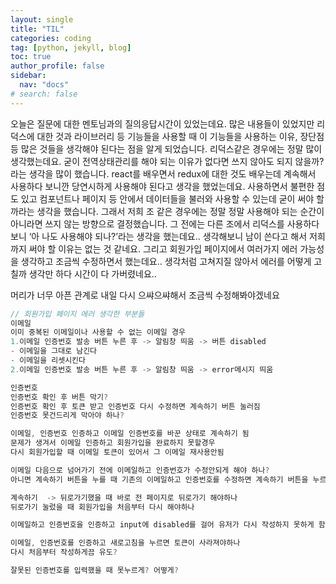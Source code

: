 ```yaml
---
layout: single
title: "TIL"
categories: coding
tag: [python, jekyll, blog]
toc: true
author_profile: false
sidebar:
  nav: "docs"
# search: false
---
```


오늘은 질문에 대한 멘토님과의 질의응답시간이 있었는데요. 많은 내용들이 있었지만 리덕스에 대한 것과 라이브러리 등 기능들을 사용할 때 이 기능들을 사용하는 이유, 장단점 등 많은 것들을 생각해야 된다는 점을 알게 되었습니다. 리덕스같은 경우에는 정말 많이 생각했는데요. 굳이 전역상태관리를 해야 되는 이유가 없다면 쓰지 않아도 되지 않을까? 라는 생각을 많이 했습니다. react를 배우면서 redux에 대한 것도 배우는데 계속해서 사용하다 보니깐 당연시하게 사용해야 된다고 생각을 했었는데요. 사용하면서 불편한 점도 있고 컴포넌트나 페이지 등 안에서 데이터들을 불러와 사용할 수 있는데 굳이 써야 할까라는 생각을 했습니다. 그래서 저희 조 같은 경우에는 정말 정말 사용해야 되는 순간이 아니라면 쓰지 않는 방향으로 결정했습니다. 그 전에는 다른 조에서 리덕스를 사용하다 보니 ‘아 나도 사용해야 되나?’라는 생각을 했는데요.. 생각해보니 남이 쓴다고 해서 저희까지 써야 할 이유는 없는 것 같네요. 그리고 회원가입 페이지에서 여러가지 에러 가능성을 생각하고 조금씩 수정하면서 했는데요.. 생각처럼 고쳐지질 않아서 에러를 어떻게 고칠까 생각만 하다 시간이 다 가버렸네요..

머리가 너무 아픈 관계로 내일 다시 으쌰으쌰해서 조금씩 수정해봐야겠네요

```jsx
// 회원가입 페이지 에러 생각한 부분들
이메일
이미 중복된 이메일이나 사용할 수 없는 이메일 경우
1.이메일 인증번호 발송 버튼 누른 후 -> 알림창 띄움 -> 버튼 disabled
- 이메일을 그대로 남긴다
- 이메일을 리셋시킨다
2.이메일 인증번호 발송 버튼 누른 후 -> 알림창 띄움 -> error메시지 띄움

인증번호
인증번호 확인 후 버튼 막기?
인증번호 확인 후 토큰 받고 인증번호 다시 수정하면 계속하기 버튼 눌러짐
인증번호 못건드리게 막아야 하나?

이메일, 인증번호 인증하고 이메일 인증번호를 바꾼 상태로 계속하기 됨
문제가 생겨서 이메일 인증하고 회원가입을 완료하지 못할경우
다시 회원가입할 때 이메일 토큰이 있어서 그 이메일 재사용안됨

이메일 다음으로 넘어가기 전에 이메일하고 인증번호가 수정안되게 해야 하나?
아니면 계속하기 버튼을 누를 때 기존의 이메일하고 인증번호를 수정하면 계속하기 버튼을 누르지 못하게 해야하나?

계속하기  -> 뒤로가기했을 때 바로 전 페이지로 뒤로가기 해야하나
뒤로가기 눌렀을 때 회원가입을 처음부터 다시 해야하나

이메일하고 인증번호을 인증하고 input에 disabled를 걸어 유저가 다시 작성하지 못하게 함

이메일, 인증번호를 인증하고 새로고침을 누르면 토큰이 사라져야하나
다시 처음부터 작성하게끔 유도?

잘못된 인증번호를 입력했을 때 못누르게? 어떻게?
```
